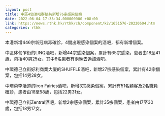 ```yaml
---
layout: post
title: 中區4個酒吧群組共新增76宗感染個案
date: 2022-06-04 17:33:34.000000000 +08:00
link: https://news.rthk.hk/rthk/ch/component/k2/1651576-20220604.htm
categories: rthk
---
```


本港新增446宗新冠病毒確診，4間出現感染個案的酒吧，都有新增個案。

中區砵甸乍街的LINQ酒吧，新增44宗感染個案，累計有65宗感染，患者由18至41歲，包括40男25女，其中6名患者有兩晚去過該酒吧。

中環德己立街好利商業大廈的SHUFFLE酒吧，新增27宗感染個案，累計有42宗個案，包括14男28女。

中環荷李活道的Iron Fairies酒吧，新增3宗感染個案，累計有51名顧客及2名職員確診，患者由18至58歲，包括22男31女。

中環德己立街Zentral酒吧，新增2宗感染個案，累計35宗個案，患者由17至30歲，包括18男17女。
